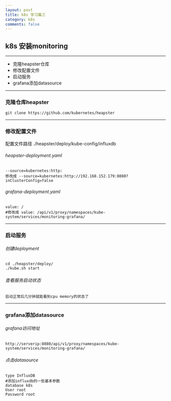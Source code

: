 ```yaml
---
layout: post
title: k8s 学习篇三
category: k8s
comments: false
---
```



## k8s 安装monitoring
---
  * 克隆heapster仓库
  * 修改配置文件
  * 启动服务
  * grafana添加datasource

  
---

### 克隆仓库heapster

```
git clone https://github.com/kubernetes/heapster
```
---

### 修改配置文件
配置文件路径 ./heapster/deploy/kube-config/influxdb
###### heapster-deployment.yaml
```
--source=kubernetes:http:
修改成 --source=kubernetes:http://192.168.152.179:8080?inClusterConfig=false
```
###### grafana-deployment.yaml
```
value: /
#修改成 value: /api/v1/proxy/namespaces/kube-system/services/monitoring-grafana/
```

------------------------------------

### 启动服务
###### 创建deployment

```
cd ./heapster/deploy/
./kube.sh start

```
###### 查看服务启动状态
```
启动正常后几分钟就能看到cpu memory的状态了
```
------------------------------------
### grafana添加datasource
###### grafana访问地址
```
http://serverip:8080/api/v1/proxy/namespaces/kube-system/services/monitoring-grafana/
```

###### 点击datasource
```
type InfluxDB
#添加influxdb的一些基本参数
database k8s
User root
Password root
```

